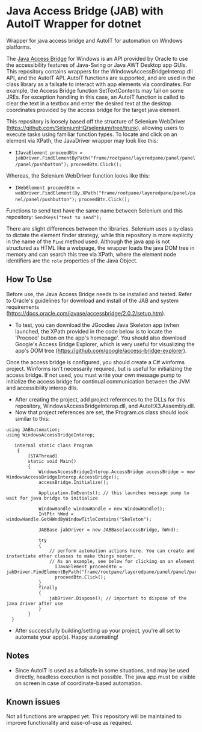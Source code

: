 # Java Access Bridge (JAB) with AutoIT Wrapper for dotnet
Wrapper for java access bridge and AutoIT for automation on Windows platforms.

The [Java Access Bridge](http://www.oracle.com/technetwork/articles/javase/index-jsp-136191.html) for Windows is an API provided by Oracle to use the accessibility features of Java-Swing or Java AWT Desktop app GUIs. This repository contains wrappers for the WindowsAccessBridgeInterop.dll API, and the AutoIT API. AutoIT functions are supported, and are used in the class library  as a failsafe to interact with app elements via coordinates. For example, the Access Bridge function SetTextContents may fail on some JREs. For exception handling in this case, an AutoIT function is called to clear the text in a textbox and enter the desired text at the desktop coordinates provided by the access bridge for the target java element.

This repository is loosely based off the structure of Selenium WebDriver (https://github.com/SeleniumHQ/selenium/tree/trunk), allowing users to execute tasks using familiar function types.
To locate and click on an element via XPath, the JavaDriver wrapper may look like this: 
* `IJavaElement proceedBtn = jabDriver.FindElementByPath("frame/rootpane/layeredpane/panel/panel/panel/pushbutton");`
`proceedBtn.Click();`

Whereas, the Selenium WebDriver function looks like this:
* `IWebElement proceedBtn = webDriver.FindElement(By.XPath("frame/rootpane/layeredpane/panel/panel/panel/pushbutton");`
`proceedBtn.Click();`

Functions to send text have the same name between Selenium and this repository: `SendKeys("text to send");`

There are slight differences between the libraries. Selenium uses a `By` class to dictate the element finder strategy, while this repository is more explicity in the name of the `Find` method used. Although the java app is not structured as HTML like a webpage, the wrapper loads the java DOM tree in memory and can search this tree via XPath, where the element node identifiers are the `role` properties of the Java Object.

## How To Use
Before use, the Java Access Bridge needs to be installed and tested. Refer to Oracle's guidelines for download and install of the JAB and system requirements (https://docs.oracle.com/javase/accessbridge/2.0.2/setup.htm).

  * To test, you can download the JGoodies Java Skeleton app (when launched, the XPath provided in the code below is to locate the 'Proceed' button on the app's homepage'. You should also download Google's Access Bridge Explorer, which is very useful for visualizing the app's DOM tree (https://github.com/google/access-bridge-explorer).


Once the access bridge is configured, you should create a C# winforms project. Winforms isn't necessarily required, but is useful for initializing the access bridge. If not used, you must write your own message pump to initialize the access bridge for continual communication between the JVM and accessibility interop dlls.  
* After creating the project, add project references to the DLLs for this repository, WindowsAccessBridgeInterop.dll, and AutoItX3.Assembly.dll.
* Now that project references are set, the Program.cs class should look similar to this:
```using TreeNode = JABAutomation.TreeNode;
using JABAutomation;
using WindowsAccessBridgeInterop;

   internal static class Program
    {
        [STAThread]
        static void Main()
        {
            WindowsAccessBridgeInterop.AccessBridge accessBridge = new WindowsAccessBridgeInterop.AccessBridge();
            accessBridge.Initialize();

            Application.DoEvents(); // this launches message pump to wait for java bridge to initialize

            WindowHandle windowHandle = new WindowHandle();
            IntPtr hWnd = windowHandle.GetHWndByWindowTitleContains("Skeleton");

            JABBase jabDriver = new JABBase(accessBridge, hWnd);

            try
            {
                // perform automation actions here. You can create and instantiate other classes to make things neater.
                // As an example, see below for clicking on an element
                  IJavaElement proceedBtn = jabDriver.FindElementByPath("frame/rootpane/layeredpane/panel/panel/panel/pushbutton");
                  proceedBtn.Click();
            }
            finally
            {
                jabDriver.Dispose(); // important to dispose of the java driver after use
            }
        }
  }
```

* After successfully building/setting up your project, you're all set to automate your app(s). Happy automating!

## Notes
* Since AutoIT is used as a failsafe in some situations, and may be used directly, headless execution is not possible. The java app must be visible on screen in case of coordinate-based automation.

## Known issues
Not all functions are wrapped yet. This repository will be maintained to improve functionality and ease-of-use as required.
